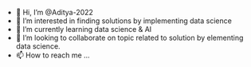 - 👋 Hi, I’m @Aditya-2022
- 👀 I’m interested in finding solutions by implementing data science
- 🌱 I’m currently learning data science & AI
- 💞️ I’m looking to collaborate on topic related to solution by elementing data science.
- 📫 How to reach me ...

<!---
Aditya-2022/Aditya-2022 is a ✨ special ✨ repository because its `README.md` (this file) appears on your GitHub profile.
You can click the Preview link to take a look at your changes.
--->
